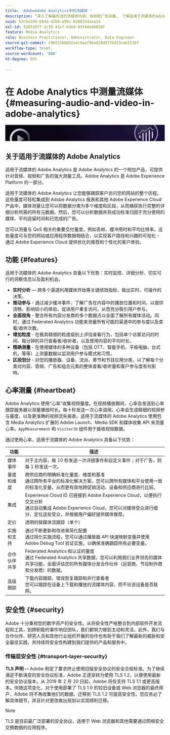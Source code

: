 ```yaml
---
title: 'AdobeAdobe Analytics中的流媒体 '
description: “深入了解最先进的流媒体内容、音频和广告测量。 了解适用于流媒体的Adobe Analytics。”
uuid: b3cbe240-b94d-42b8-a99c-0280334aaa14
exl-id: 826530f7-2c39-41ef-b3b4-d3f44b46858f
feature: Media Analytics
role: Business Practitioner, Administrator, Data Engineer
source-git-commit: c96532bb032a4c9aaf9eed28d97fbd33ceb1516f
workflow-type: tm+mt
source-wordcount: '880'
ht-degree: 95%

---
```


# 在 Adobe Analytics 中测量流媒体{#measuring-audio-and-video-in-adobe-analytics}

![横幅](./assets/media_analytics_banner.png)

## 关于适用于流媒体的 Adobe Analytics

适用于流媒体的 Adobe Analytics 是 Adobe Analytics 的一个附加产品，可提供针对音频、视频和广告的强大测量工具。Adobe Analytics 是 Adobe Experience Platform 的一部分。

适用于流媒体的 Adobe Analytics 让您能够跟踪客户访问您的网站的整个历程。这些量度可轻松集成到 Adobe Analytics 报表和其他 Adobe Experience Cloud 产品中。媒体测量让您可以将数据分类为多个维度和区段，从而捕获执行完整的详细分析所需的所有元数据。然后，您可以分析数据并将成功标准归因于充分使用的媒体、平均逗留时间和已完成的广告。

您可以测量与 QoS 相关的重要交付量度，例如丢帧、缓冲用时和平均比特率。这些量度可与您的网站或应用程序数据相结合，以实现客户路径和兴趣的可视化 - 通过 Adobe Experience Cloud 提供优化的推荐和个性化的客户体验。

## 功能 {#features}

适用于流媒体的 Adobe Analytics 具备以下优势：实时监控、详细分析、切实可行的洞察信息以及盈利机会。
* **实时分析** — 跨多个渠道利用媒体开始等关键绩效指标，做出实时、可操作的决策。
* **推动参与** - 通过减少缓冲事件，了解广告在内容中的播放位置和时间，以提供流畅、影响较小的体验，促进用户重复访问，从而充分吸引用户参与。
* **全面视角** - 整合所有内容分发商的多个数据点以全面了解所有媒体活动。同时，通过 Federated Analytics 功能来测量所有可能的渠道中的参与度以及查看/收听次数。
* **增加粒度** - 在极其精细的粒度级别上评估查看行为，包括单个访客访问的时间、每分钟的并行查看者/收听者，以及使用内容的平均时长。
* **精确测量** - 在使用媒体的多种设备（包括 OTT、智能手机、平板电脑、台式机，等等）上测量数据以监测用户参与模式和习惯。
* **区段划分** - 对您的播放器、设备、流派、章节和节目应用分类，以了解每个分类对内容、音频、广告和组合元素的整体查看/收听量和客户参与度有何影响。

## 心率测量 {#heartbeat}

Adobe Analytics 使用“心率”收集视频量度。在视频播放期间，心率会发送到心率跟踪服务器以测量播放时长。每十秒发送一次心率调用。心率会生成精细的视频参与量度，以及更准确的视频流失报表。适用于流媒体的 Adobe Analytics 使用包含 Media Analytics 扩展的 Adobe Launch、Media SDK 和媒体收集 API 来测量心率。`AppMeasurement` 和 `VisitorID` 组件用于接收视频数据。

通过使用心率，适用于流媒体的 Adobe Analytics 具备以下优势：

| 功能 | 描述 |
|----------------------------|-----------------------------------------------------------------------------------------------------------------------------------------------------------------------------------------------------------------------------------------------------------------------------------------------|
| 媒体事件 | 对于主内容，每 10 秒发送一次详细事件和自定义事件；对于广告，则每 1 秒发送一次。 |
| 量度和维度 | 跨供应商的明确标准化量度、维度和基准<br>通过跨所有平台的标准化解决方案，您可以跨所有媒体和平台使用一致的标准化变量，从而更有效地跨促销活动、设备和供应商进行比较。 |
| 集成 | Experience Cloud ID 已链接到 Adobe Experience Cloud，以便执行交叉分析<br>通过自动集成 Adobe Experience Cloud，您可以对媒体受众进行细分、定位这些受众，并根据用户偏好提供媒体推荐。 |
| 定价 | 透明的按媒体流跟踪（单个） |
| 实施和支持 | 通过不断更新和改进来简化配置<br>通过简化实施流程，您可以通过播放器 API 快速映射变量并使用 Adobe Debug Tool 验证实施，以确保准确跟踪所有必要变量。 |
| 合作伙伴共享 | Federated Analytics 和认证的量度<br>通过 Federated Analytics 共享数据，您可以利用我们业界领先的媒体共享功能，全面评估您的所有媒体分发合作伙伴（运营商、节目制作商和分发商）的数据。 |
| 高级跟踪 | 下载内容跟踪、错误恢复跟踪和并行查看者<br>您可以跟踪在设备上下载和播放的流媒体内容，而不论该设备是否联网。 |



## 安全性 {#security}

Adobe 十分重视您的数字资产的安全性。从将安全性严格整合到内部软件开发流程和工具，到跨职能的事件响应团队，我们都努力做到主动和灵活。此外，我们与合作伙伴、研究人员和其他行业组织开展的协作也有助于我们了解最新的威胁和安全最佳实践，并持续将安全性构建到我们提供的产品和服务中。


### 传输层安全性 {#transport-layer-security}

**TLS 声明 --** Adobe 制定了要求终止使用旧版安全协议的安全合规标准。为了继续满足不断演变的安全协议标准，Adobe 正逐渐转为使用 TLS 1.2，以便使用最新的安全协议版本。从 2019 年 2 月 20 日起，Adobe 将仅支持 TLS 1.1 或更高版本。伴随这项变化，对于使用部署了 TLS 1.0 的较旧设备或 Web 浏览器的最终用户，Adobe 将不再收集他们的数据。迁移到 TLS 1.2 可提高安全性。您应务必了解具体细节，并且针对更改做出规划以实现顺利迁移。

>[!NOTE]
>
>TLS 是目前最广泛部署的安全协议，适用于 Web 浏览器和其他需要通过网络安全交换数据的应用程序。
